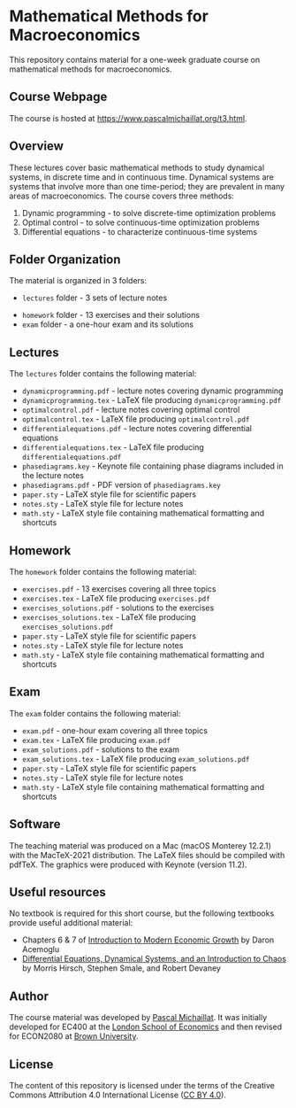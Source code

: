 # Mathematical Methods for Macroeconomics

This repository contains material for a one-week graduate course on mathematical methods for macroeconomics.

## Course Webpage

The course is hosted at https://www.pascalmichaillat.org/t3.html.

## Overview

These lectures cover basic mathematical methods to study dynamical systems, in discrete time and in continuous time. Dynamical systems are systems that involve more than one time-period; they are prevalent in many areas of macroeconomics. The course covers three methods:

1. Dynamic programming - to solve discrete-time optimization problems
2. Optimal control - to solve continuous-time optimization problems
3. Differential equations - to characterize continuous-time systems

## Folder Organization

The material is organized in 3 folders:

* `lectures` folder - 3 sets of lecture notes
+ `homework` folder - 13 exercises and their solutions
+ `exam` folder - a one-hour exam and its solutions

## Lectures

The `lectures` folder contains the following material:

* `dynamicprogramming.pdf` - lecture notes covering dynamic programming
* `dynamicprogramming.tex` - LaTeX file producing  `dynamicprogramming.pdf`
* `optimalcontrol.pdf` - lecture notes covering optimal control
* `optimalcontrol.tex` - LaTeX file producing  `optimalcontrol.pdf`
* `differentialequations.pdf` - lecture notes covering differential equations
* `differentialequations.tex` - LaTeX file producing  `differentialequations.pdf`
* `phasediagrams.key` - Keynote file containing phase diagrams included in the lecture notes
* `phasediagrams.pdf` - PDF version of `phasediagrams.key`
* `paper.sty` - LaTeX style file for scientific papers
* `notes.sty` - LaTeX style file for lecture notes
* `math.sty` - LaTeX style file containing mathematical formatting and shortcuts

## Homework

The `homework` folder contains the following material:

* `exercises.pdf` - 13 exercises covering all three topics
* `exercises.tex` - LaTeX file producing  `exercises.pdf`
* `exercises_solutions.pdf` - solutions to the exercises
* `exercises_solutions.tex` - LaTeX file producing `exercises_solutions.pdf`
* `paper.sty` - LaTeX style file for scientific papers
* `notes.sty` - LaTeX style file for lecture notes
* `math.sty` - LaTeX style file containing mathematical formatting and shortcuts

## Exam

The `exam` folder contains the following material:

* `exam.pdf` - one-hour exam covering all three topics
* `exam.tex` - LaTeX file producing  `exam.pdf`
* `exam_solutions.pdf` - solutions to the exam
* `exam_solutions.tex` - LaTeX file producing  `exam_solutions.pdf`
* `paper.sty` - LaTeX style file for scientific papers
* `notes.sty` - LaTeX style file for lecture notes
* `math.sty` - LaTeX style file containing mathematical formatting and shortcuts

## Software

The teaching material was produced on a Mac (macOS Monterey 12.2.1) with the MacTeX-2021 distribution. The LaTeX files should be compiled with pdfTeX. The graphics were produced with Keynote (version 11.2).

## Useful resources

No textbook is required for this short course, but the following textbooks provide useful additional material:

* Chapters 6 & 7 of [Introduction to Modern Economic Growth](https://press.princeton.edu/books/hardcover/9780691132921/introduction-to-modern-economic-growth) by Daron Acemoglu
* [Differential Equations, Dynamical Systems, and an Introduction to Chaos](https://www.sciencedirect.com/book/9780123820105/differential-equations-dynamical-systems-and-an-introduction-to-chaos) by Morris Hirsch, Stephen Smale, and Robert Devaney

## Author

The course material was developed by [Pascal Michaillat](https://www.pascalmichaillat.org/). It was initially developed for EC400 at the [London School of Economics](https://www.lse.ac.uk) and then revised for ECON2080 at [Brown University](https://www.brown.edu).

## License

The content of this repository is licensed under the terms of the Creative Commons Attribution 4.0 International License ([CC BY 4.0](http://creativecommons.org/licenses/by/4.0/)).
